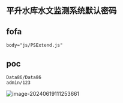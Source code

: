 ## 平升水库水文监测系统默认密码

## fofa

```
body="js/PSExtend.js"
```

## poc

```
Data86/Data86
admin/123
```

![image-20240619111253661](https://sydgz2-1310358933.cos.ap-guangzhou.myqcloud.com/pic/202406191112776.png)